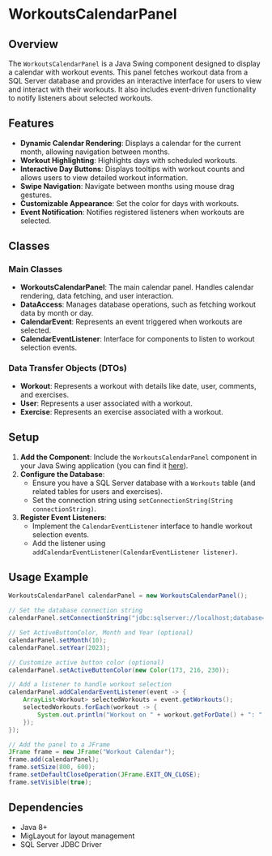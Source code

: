 # WorkoutsCalendarPanel

## Overview

The `WorkoutsCalendarPanel` is a Java Swing component designed to display a calendar with workout events. This panel fetches workout data from a SQL Server database and provides an interactive interface for users to view and interact with their workouts. It also includes event-driven functionality to notify listeners about selected workouts.

## Features

- **Dynamic Calendar Rendering**: Displays a calendar for the current month, allowing navigation between months.
- **Workout Highlighting**: Highlights days with scheduled workouts.
- **Interactive Day Buttons**: Displays tooltips with workout counts and allows users to view detailed workout information.
- **Swipe Navigation**: Navigate between months using mouse drag gestures.
- **Customizable Appearance**: Set the color for days with workouts.
- **Event Notification**: Notifies registered listeners when workouts are selected.

## Classes

### Main Classes

- **WorkoutsCalendarPanel**: The main calendar panel. Handles calendar rendering, data fetching, and user interaction.
- **DataAccess**: Manages database operations, such as fetching workout data by month or day.
- **CalendarEvent**: Represents an event triggered when workouts are selected.
- **CalendarEventListener**: Interface for components to listen to workout selection events.

### Data Transfer Objects (DTOs)

- **Workout**: Represents a workout with details like date, user, comments, and exercises.
- **User**: Represents a user associated with a workout.
- **Exercise**: Represents an exercise associated with a workout.

## Setup

1. **Add the Component**: Include the `WorkoutsCalendarPanel` component in your Java Swing application (you can find it [here](https://github.com/MarcGITCoding/BlobPollingPanel/releases)).
2. **Configure the Database**:
   - Ensure you have a SQL Server database with a `Workouts` table (and related tables for users and exercises).
   - Set the connection string using `setConnectionString(String connectionString)`.
3. **Register Event Listeners**:
   - Implement the `CalendarEventListener` interface to handle workout selection events.
   - Add the listener using `addCalendarEventListener(CalendarEventListener listener)`.

## Usage Example

```java
WorkoutsCalendarPanel calendarPanel = new WorkoutsCalendarPanel();

// Set the database connection string
calendarPanel.setConnectionString("jdbc:sqlserver://localhost;database=simulapdb;user=sa;password=1234;encrypt=false;");

// Set ActiveButtonColor, Month and Year (optional)
calendarPanel.setMonth(10);
calendarPanel.setYear(2023);

// Customize active button color (optional)
calendarPanel.setActiveButtonColor(new Color(173, 216, 230));

// Add a listener to handle workout selection
calendarPanel.addCalendarEventListener(event -> {
    ArrayList<Workout> selectedWorkouts = event.getWorkouts();
    selectedWorkouts.forEach(workout -> {
        System.out.println("Workout on " + workout.getForDate() + ": " + workout.getComments());
    });
});

// Add the panel to a JFrame
JFrame frame = new JFrame("Workout Calendar");
frame.add(calendarPanel);
frame.setSize(800, 600);
frame.setDefaultCloseOperation(JFrame.EXIT_ON_CLOSE);
frame.setVisible(true);
```

## Dependencies
- Java 8+
- MigLayout for layout management
- SQL Server JDBC Driver